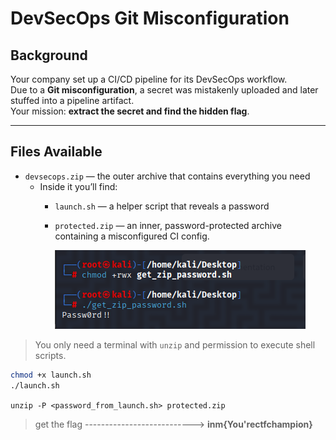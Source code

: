 # DevSecOps Git Misconfiguration
## Background
Your company set up a CI/CD pipeline for its DevSecOps workflow.  
Due to a **Git misconfiguration**, a secret was mistakenly uploaded and later stuffed into a pipeline artifact.  
Your mission: **extract the secret and find the hidden flag**.

---

## Files Available

- `devsecops.zip` — the outer archive that contains everything you need
  - Inside it you’ll find:
    - `launch.sh` — a helper script that reveals a password
    - `protected.zip` — an inner, password-protected archive containing a misconfigured CI config.

      ![alt text](image.png)

> You only need a terminal with `unzip` and permission to execute shell scripts.

  ```sh
  chmod +x launch.sh
  ./launch.sh
  ```

  ```unzip -P <password_from_launch.sh> protected.zip```

> get the flag --------------------------->   **inm{You'rectfchampion}**




